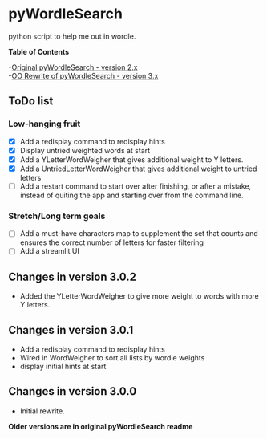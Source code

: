 # pyWordleSearch
python script to help me out in wordle.

**Table of Contents**

-[Original pyWordleSearch - version 2.x](OriginalPWS.md)  
-[OO Rewrite of pyWordleSearch - version 3.x](OORewrite.md)

## ToDo list

### Low-hanging fruit

- [x] Add a redisplay command to redisplay hints
- [x] Display untried weighted words at start
- [x] Add a YLetterWordWeigher that gives additional weight to Y letters.
- [x] Add a UntriedLetterWordWeigher that gives additional weight to untried letters
- [ ] Add a restart command to start over after finishing, or after a mistake, instead of quiting the app and starting over from the command line.
### Stretch/Long term goals
- [ ] Add a must-have characters map to supplement the set that counts and ensures the correct number of letters for faster filtering
- [ ] Add a streamlit UI 

## Changes in version 3.0.2

- Added the YLetterWordWeigher to give more weight to words with more Y letters. 

## Changes in version 3.0.1

- Add a redisplay command to redisplay hints
- Wired in WordWeigher to sort all lists by wordle weights
- display initial hints at start

## Changes in version 3.0.0

- Initial rewrite. 

**Older versions are in original pyWordleSearch readme**